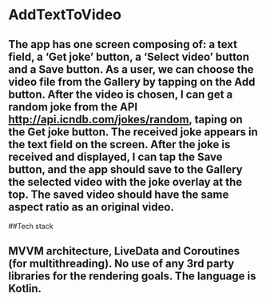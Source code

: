 # AddTextToVideo
## The app has one screen composing of: a text field, a ‘Get joke’ button, a ‘Select video’ button and a Save button. As a user, we can choose the video file from the Gallery by tapping on the Add button. After the video is chosen, I can get a random joke from the API http://api.icndb.com/jokes/random, taping on the Get joke button. The received joke appears in the text field on the screen. After the joke is received and displayed, I can tap the Save button, and the app should save to the Gallery the selected video with the joke overlay at the top. The saved video should have the same aspect ratio as an original video.

##Tech stack

## MVVM architecture, LiveData and Coroutines (for multithreading). No use of any 3rd party libraries for the rendering goals. The language is Kotlin.
